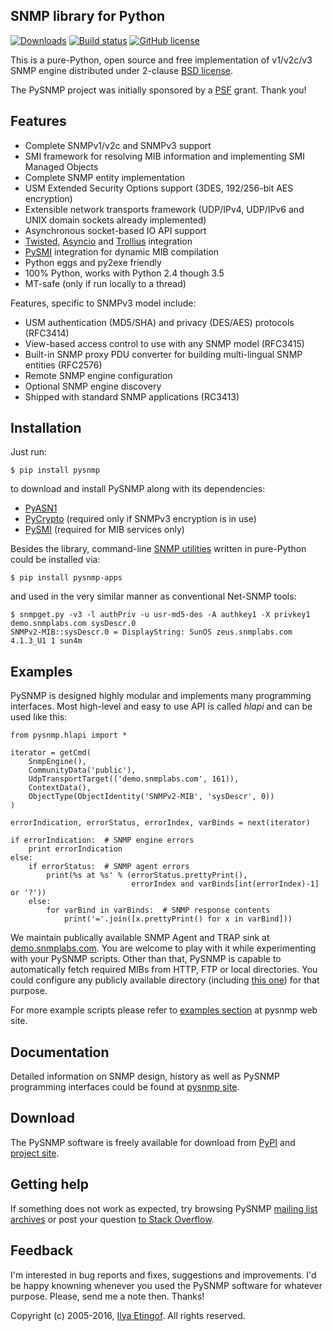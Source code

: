 
SNMP library for Python
-----------------------
[![Downloads](https://img.shields.io/pypi/dm/pysnmp.svg)](https://pypi.python.org/pypi/pysnmp)
[![Build status](https://travis-ci.org/etingof/pysnmp.svg?branch=master)](https://secure.travis-ci.org/etingof/pysnmp)
[![GitHub license](https://img.shields.io/badge/license-BSD-blue.svg)](https://raw.githubusercontent.com/etingof/pysnmp/master/LICENSE.txt)

This is a pure-Python, open source and free implementation of v1/v2c/v3
SNMP engine distributed under 2-clause [BSD license](http://pysnmp.sourceforge.net/license.html).

The PySNMP project was initially sponsored by a [PSF](http://www.python.org/psf/) grant.
Thank you!

Features
--------

* Complete SNMPv1/v2c and SNMPv3 support
* SMI framework for resolving MIB information and implementing SMI
  Managed Objects
* Complete SNMP entity implementation
* USM Extended Security Options support (3DES, 192/256-bit AES encryption)
* Extensible network transports framework (UDP/IPv4, UDP/IPv6 and UNIX domain
  sockets already implemented)
* Asynchronous socket-based IO API support
* [Twisted](http://twistedmatrix.com), [Asyncio](https://docs.python.org/3/library/asyncio.html)
  and [Trollius](http://trollius.readthedocs.org/index.html) integration
* [PySMI](http://pysmi.sf.net) integration for dynamic MIB compilation
* Python eggs and py2exe friendly
* 100% Python, works with Python 2.4 though 3.5
* MT-safe (only if run locally to a thread)

Features, specific to SNMPv3 model include:

* USM authentication (MD5/SHA) and privacy (DES/AES) protocols (RFC3414)
* View-based access control to use with any SNMP model (RFC3415)
* Built-in SNMP proxy PDU converter for building multi-lingual
  SNMP entities (RFC2576)
* Remote SNMP engine configuration
* Optional SNMP engine discovery
* Shipped with standard SNMP applications (RC3413)

Installation
------------

Just run:

    $ pip install pysnmp
    
to download and install PySNMP along with its dependencies:

* [PyASN1](http://pyasn1.sf.net)
* [PyCrypto](http://pycrypto.org) (required only if SNMPv3 encryption is in use)
* [PySMI](http://pysmi.sf.net) (required for MIB services only)

Besides the library, command-line [SNMP utilities](https://github.com/etingof/pysnmp-apps)
written in pure-Python could be installed via:

    $ pip install pysnmp-apps

and used in the very similar manner as conventional Net-SNMP tools:

    $ snmpget.py -v3 -l authPriv -u usr-md5-des -A authkey1 -X privkey1 demo.snmplabs.com sysDescr.0
    SNMPv2-MIB::sysDescr.0 = DisplayString: SunOS zeus.snmplabs.com 4.1.3_U1 1 sun4m 

Examples
--------

PySNMP is designed highly modular and implements many programming interfaces. Most
high-level and easy to use API is called *hlapi* and can be used like this:

    from pysnmp.hlapi import *

    iterator = getCmd(
        SnmpEngine(),
        CommunityData('public'),
        UdpTransportTarget(('demo.snmplabs.com', 161)),
        ContextData(),
        ObjectType(ObjectIdentity('SNMPv2-MIB', 'sysDescr', 0))
    )
    
    errorIndication, errorStatus, errorIndex, varBinds = next(iterator)

    if errorIndication:  # SNMP engine errors
        print errorIndication
    else:
        if errorStatus:  # SNMP agent errors
            print(%s at %s' % (errorStatus.prettyPrint(),
                               errorIndex and varBinds[int(errorIndex)-1] or '?'))
        else:
            for varBind in varBinds:  # SNMP response contents
                print('='.join([x.prettyPrint() for x in varBind]))


We maintain publically available SNMP Agent and TRAP sink at 
[demo.snmplabs.com](http://snmpsim.sourceforge.net/public-snmp-simulator.html). You are
welcome to play with it while experimenting with your PySNMP scripts. Other than that, PySNMP 
is capable to automatically fetch required MIBs from HTTP, FTP or local directories.
You could configure any publicly available directory (including [this one](http://mibs.snmplabs.com/asn1/))
for that purpose.

For more example scripts please refer to [examples section](http://pysnmp.sourceforge.net/examples/contents.html#high-level-snmp)
at pysnmp web site.

Documentation
-------------

Detailed information on SNMP design, history as well as PySNMP programming interfaces could
be found at [pysnmp site](http://pysnmp.sf.net/docs/tutorial.html).

Download
--------

The PySNMP software is freely available for download from [PyPI](https://pypi.python.org/pypi/pysnmp)
and [project site](http://pysnmp.sf.net/download.html).

Getting help
------------

If something does not work as expected, try browsing PySNMP
[mailing list archives](http://sourceforge.net/mail/?group_id=14735) or post
your question [to Stack Overflow](http://stackoverflow.com/questions/ask).

Feedback
--------

I'm interested in bug reports and fixes, suggestions and improvements.
I'd be happy knowning whenever you used the PySNMP software for whatever
purpose. Please, send me a note then. Thanks!

Copyright (c) 2005-2016, [Ilya Etingof](http://ilya@glas.net). All rights reserved.

